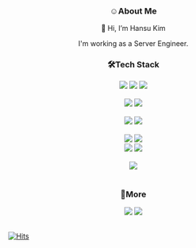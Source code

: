 <div align="center">
  <div>
    <h3> ☺About Me </h3>
    <p>👋 Hi, I’m Hansu Kim</p>
    I'm working as a Server Engineer.
  </div>
  <div>
    <h3>🛠Tech Stack</h2>
    <div>
      <img src="https://img.shields.io/badge/Java-007396?style=for-the-badge&logo=Java&logoColor=white"/>
      <img src="https://img.shields.io/badge/Spring Boot-6DB33F?style=for-the-badge&logo=Spring Boot&logoColor=white"/>
      <img src="https://img.shields.io/badge/Hibernate-59666C?style=for-the-badge&logo=Hibernate&logoColor=white"/> 
    </div>
    <br>
    <div>
      <img src="https://img.shields.io/badge/Go-00ADD8?style=for-the-badge&logo=Go&logoColor=white"/>
      <img src="https://img.shields.io/badge/gRPC-00ADD8?style=for-the-badge&logo=gRPC&logoColor=white"/>
    </div>
    <br>
    <div>
      <img src="https://img.shields.io/badge/Python-3776AB?style=for-the-badge&logo=Python&logoColor=white"/>
      <img src="https://img.shields.io/badge/Django-092E20?style=for-the-badge&logo=Django&logoColor=white"/>      
    </div>
    <br>
    <div>
      <img src="https://img.shields.io/badge/JavaScript-F7DF1E?style=for-the-badge&logo=javascript&logoColor=white"/>
      <img src="https://img.shields.io/badge/TypeScript-3178C6?style=for-the-badge&logo=TypeScript&logoColor=white"/>
    </div>
    <div>
      <img src="https://img.shields.io/badge/Node.js-339933?style=for-the-badge&logo=Node.js&logoColor=white"/>
      <img src="https://img.shields.io/badge/NestJS-E0234E?style=for-the-badge&logo=NestJS&logoColor=white"/>
    </div>
    <br>
    <div>
      <img src="https://img.shields.io/badge/Amazon AWS-232F3E?style=for-the-badge&logo=Amazon AWS&logoColor=white"/>
    </div>
  </div>
  <br>
  <div>
    <h3>🔎More</h3>
    <a href="https://www.notion.so/mokhs/aedf9020b5274a4eb57ff653528b4574" target="_blank"><img src="https://img.shields.io/badge/Resume-D14836?style=for-the-badge&logo=Notion&logoColor=white"/></a>
    <a href="https://rnokhs.tistory.com/"  target="_blank"><img src="https://img.shields.io/badge/Blog-FDEE21?style=for-the-badge&logo=Apache&logoColor=black"/></a>
  </div>
  <br>
  <div>
  </div>
  
</div>

[![Hits](https://hits.seeyoufarm.com/api/count/incr/badge.svg?url=https%3A%2F%2Fgithub.com%2Fmokhs00&count_bg=%2379C83D&title_bg=%23555555&icon=&icon_color=%23E7E7E7&title=hits&edge_flat=false)](https://hits.seeyoufarm.com)
